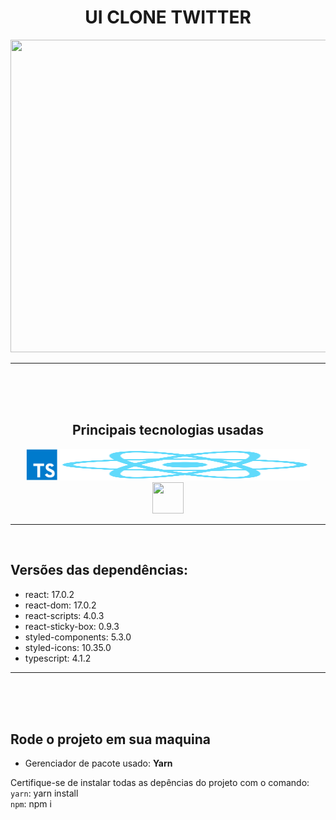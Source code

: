 <h1 align="center">UI CLONE TWITTER </h1>
<div align="center"> 
   <img width="1000px" height="500px"  src="twitter-ui-clone.gif"/>
</div>
<hr>
<br>
<br>
<br>

<h2 align="center">Principais tecnologias usadas</h2>
<div align="center">
 <img width="50px" height="50px" src="https://raw.githubusercontent.com/devicons/devicon/master/icons/typescript/typescript-plain.svg"/>
 <img width="400px" height="50px" src="https://raw.githubusercontent.com/devicons/devicon/master/icons/react/react-original.svg"/>
 <img width="50px" height="50px" src="https://miro.medium.com/max/652/1*N0XV3gco7Ed4brMoxwdjVg.png"/>
</div>
<hr>
<br>

## Versões das dependências:
 * react: 17.0.2
 * react-dom: 17.0.2
 * react-scripts: 4.0.3
 * react-sticky-box: 0.9.3
 * styled-components: 5.3.0
 * styled-icons: 10.35.0
 * typescript: 4.1.2
<hr>
<br>
<br>
<br>

## Rode o projeto em sua maquina
- Gerenciador de pacote usado: **Yarn**

Certifique-se de instalar todas as depências do projeto com o comando: <br>
`yarn`: yarn install <br>
`npm`: npm i <br>

